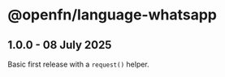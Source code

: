 # @openfn/language-whatsapp

## 1.0.0 - 08 July 2025

Basic first release with a `request()` helper.
